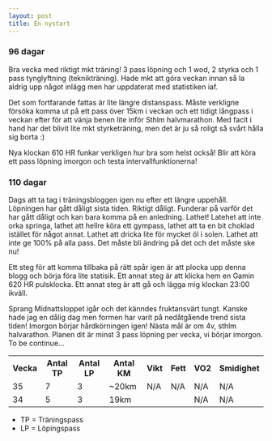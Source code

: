 ```yaml
---
layout: post
title: En nystart
---
```


### 96 dagar
Bra vecka med riktigt mkt träning! 3 pass löpning och 1 wod, 2 styrka och 1 pass tynglyftning (teknikträning). Hade mkt att göra veckan innan så la aldrig upp något inlägg men har uppdaterat med statistiken iaf.   

Det som fortfarande fattas är lite längre distanspass. Måste verkligne försöka komma ut på ett pass över 15km i veckan och ett tidigt långpass i veckan efter för att vänja benen lite inför Sthlm halvmarathon. Med facit i hand har det blivit lite mkt styrketräning, men det är ju så roligt så svårt hålla sig borta :) 

Nya klockan 610 HR funkar verkligen hur bra som helst också! Blir att köra ett pass löpning imorgon och testa intervallfunktionerna! 

### 110 dagar

Dags att ta tag i träningsbloggen igen nu efter ett längre uppehåll. Löpningen har gått dåligt sista tiden. Riktigt dåligt. Funderar på varför det har gått dåligt och kan bara komma på en anledning. Lathet! Latehet att inte orka springa, lathet att hellre köra ett gympass, lathet att ta en bit choklad istället för något annat. Lathet att dricka  lite för mycket öl i solen. Lathet att inte ge 100% på alla pass. Det måste bli ändring på det och det måste ske nu! 

Ett steg för att komma tillbaka på rätt spår igen är att plocka upp denna blogg och börja föra lite statisik. Ett annat steg är att klicka hem en Gamin 620 HR pulsklocka. Ett annat steg är att gå och lägga mig klockan 23:00 ikväll. 

Sprang Midnattsloppet igår och det känndes fruktansvärt tungt. Kanske hade jag en dålig dag men formen har varit på nedåtgående trend sista tiden! Imorgon börjar hårdkörningen igen! Nästa mål är om 4v, sthlm halvarathon. Planen dit är minst 3 pass löpning per vecka, vi börjar imorgon. To be continue... 

<table>
  <tr>
    <th>Vecka</th>
    <th>Antal TP</th>
    <th>Antal LP</th>
    <th>Antal KM</th>
    <th>Vikt</th>
    <th>Fett</th>
    <th>VO2</th>
    <th>Smidighet</th>
  </tr>
  <tr>
    <td>35</td>
    <td>7</td>
    <td>3</td>
    <td>~20km</td>
    <td>N/A</td>
    <td>N/A</td>
    <td>N/A</td>
    <td>N/A</td>
  </tr>
    <tr>
    <td>34</td>
    <td>5</td>
    <td>3</td>
    <td>19km</td>
    <td></td>
    <td></td>
    <td>N/A</td>
    <td>N/A</td>
  </tr>
</table>

* TP = Träningspass
* LP = Löpingspass

